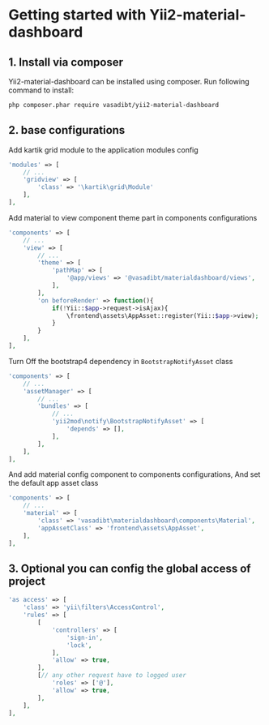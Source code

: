 # Getting started with Yii2-material-dashboard

## 1. Install via composer

Yii2-material-dashboard can be installed using composer.
Run following command to install:

```bash
php composer.phar require vasadibt/yii2-material-dashboard
```

## 2. base configurations

Add kartik grid module to the application modules config
```php
'modules' => [
    // ...
    'gridview' => [
        'class' => '\kartik\grid\Module'
    ],
],
```

Add material to view component theme part in components configurations
```php
'components' => [
    // ...
    'view' => [
        // ...
        'theme' => [
            'pathMap' => [
                '@app/views' => '@vasadibt/materialdashboard/views',
            ],
        ],
        'on beforeRender' => function(){
            if(!Yii::$app->request->isAjax){
                \frontend\assets\AppAsset::register(Yii::$app->view);
            }
        }
    ],
],
 ```

Turn Off the bootstrap4 dependency in `BootstrapNotifyAsset` class
```php
'components' => [
    // ...
    'assetManager' => [
        // ...
        'bundles' => [
            // ...
            'yii2mod\notify\BootstrapNotifyAsset' => [
                'depends' => [],
            ],
        ],
    ],
],
```

And add material config component to components configurations, And set the default app asset class
```php
'components' => [
    // ...
    'material' => [
        'class' => 'vasadibt\materialdashboard\components\Material',
        'appAssetClass' => 'frontend\assets\AppAsset',
    ],
],
```

## 3. Optional you can config the global access of project

```php
'as access' => [
    'class' => 'yii\filters\AccessControl',
    'rules' => [
        [
            'controllers' => [
                'sign-in',
                'lock',
            ],
            'allow' => true,
        ],
        [// any other request have to logged user
            'roles' => ['@'],
            'allow' => true,
        ],
    ],
],
```
